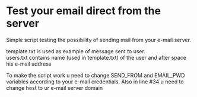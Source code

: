 # Test your email direct from the server
Simple script testing the possibility of sending mail from your e-mail server.

template.txt is used as example of message sent to user. <br>
users.txt contains name (used in template.txt) of the user and after space his e-mail address

To make the script work u need to change SEND_FROM and EMAIL_PWD variables according to your e-mail credentials. Also in line #34 u need to change host to ur e-mail server domain
